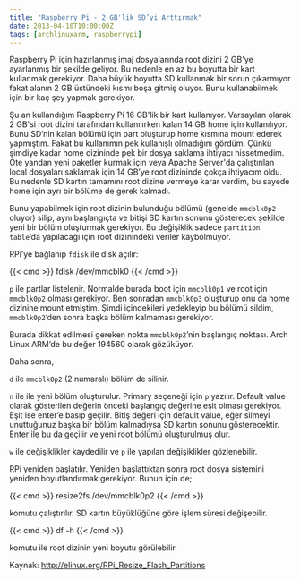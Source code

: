```yaml
---
title: "Raspberry Pi - 2 GB'lik SD’yi Arttırmak"
date: 2013-04-10T10:00:00Z
tags: [archlinuxarm, raspberrypi]
---
```

Raspberry Pi için hazırlanmış imaj dosyalarında root dizini 2 GB'ye ayarlanmış bir şekilde geliyor. Bu nedenle en az bu boyutta bir kart kullanmak gerekiyor. Daha büyük boyutta SD kullanmak bir sorun çıkarmıyor fakat alanın 2 GB üstündeki kısmı boşa gitmiş oluyor. Bunu kullanabilmek için bir kaç şey yapmak gerekiyor.

Şu an kullandığım Raspberry Pi 16 GB'lik bir kart kullanıyor. Varsayılan olarak 2 GB'si root dizini tarafından kullanılırken kalan 14 GB home için kullanılıyor. Bunu SD’nin kalan bölümü için part oluşturup home kısmına mount ederek yapmıştım. Fakat bu kullanımın pek kullanışlı olmadığını gördüm. Çünkü şimdiye kadar home dizininde pek bir dosya saklama ihtiyacı hissetmedim. Öte yandan yeni paketler kurmak için veya Apache Server'da çalıştırılan local dosyaları saklamak için 14 GB’ye root dizininde çokça ihtiyacım oldu. Bu nedenle SD kartın tamamını root dizine vermeye karar verdim, bu sayede home için ayrı bir bölüme de gerek kalmadı.

Bunu yapabilmek için root dizinin bulunduğu bölümü (genelde `mmcblk0p2` oluyor) silip, aynı başlangıçta ve bitişi SD kartın sonunu gösterecek şekilde yeni bir bölüm oluşturmak gerekiyor. Bu değişiklik sadece `partition table`’da yapılacağı için root dizinindeki veriler kaybolmuyor.

RPi’ye bağlanıp `fdisk` ile disk açılır:

{{< cmd >}}
fdisk /dev/mmcblk0
{{< /cmd >}}

`p` ile partlar listelenir. Normalde burada boot için `mmcblk0p1` ve root için `mmcblk0p2` olması gerekiyor. Ben sonradan `mmcblk0p3` oluşturup onu da home dizinine mount etmiştim. Şimdi içindekileri yedekleyip bu bölümü sildim, `mmcblk0p2`’den sonra başka bölüm kalmaması gerekiyor.

Burada dikkat edilmesi gereken nokta `mmcblk0p2`’nin başlangıç noktası. Arch Linux ARM’de bu değer 194560 olarak gözüküyor.

Daha sonra,

`d` ile `mmcblk0p2` (2 numaralı) bölüm de silinir.

`n` ile ile yeni bölüm oluşturulur. Primary seçeneği için `p` yazılır. Default value olarak gösterilen değerin önceki başlangıç değerine eşit olması gerekiyor. Eşit ise enter’e basıp geçilir. Bitiş değeri için default value, eğer silmeyi unuttuğunuz başka bir bölüm kalmadıysa SD kartın sonunu gösterecektir. Enter ile bu da geçilir ve yeni root bölümü oluşturulmuş olur.

`w` ile değişiklikler kaydedilir ve `p` ile yapılan değişiklikler gözlenebilir.

RPi yeniden başlatılır. Yeniden başlattıktan sonra root dosya sistemini yeniden boyutlandırmak gerekiyor. Bunun için de;

{{< cmd >}}
resize2fs /dev/mmcblk0p2
{{< /cmd >}}

komutu çalıştırılır. SD kartın büyüklüğüne göre işlem süresi değişebilir.

{{< cmd >}}
df -h
{{< /cmd >}}

komutu ile root dizinin yeni boyutu görülebilir.

Kaynak: http://elinux.org/RPi_Resize_Flash_Partitions
